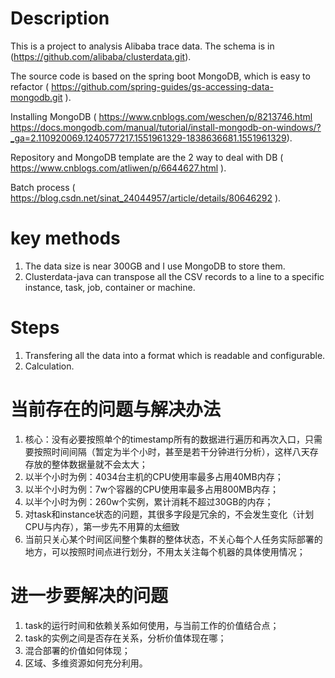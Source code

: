 # Description

This is a project to analysis Alibaba trace data. The schema is in (https://github.com/alibaba/clusterdata.git).

The source code is based on the spring boot MongoDB, which is easy to refactor ( https://github.com/spring-guides/gs-accessing-data-mongodb.git ).

Installing MongoDB ( https://www.cnblogs.com/weschen/p/8213746.html  https://docs.mongodb.com/manual/tutorial/install-mongodb-on-windows/?_ga=2.110920069.1240577217.1551961329-1838636681.1551961329).

Repository and MongoDB template are the 2 way to deal with DB ( https://www.cnblogs.com/atliwen/p/6644627.html ).

Batch process ( https://blog.csdn.net/sinat_24044957/article/details/80646292 ).


# key methods
1. The data size is near 300GB and I use MongoDB to store them.
2. Clusterdata-java can transpose all the CSV records to a line to a specific instance, task, job, container or machine.

# Steps
1. Transfering all the data into a format which is readable and configurable.
2. Calculation.

# 当前存在的问题与解决办法
1. 核心：没有必要按照单个的timestamp所有的数据进行遍历和再次入口，只需要按照时间间隔（暂定为半个小时，甚至是若干分钟进行分析），这样八天存存放的整体数据量就不会太大；
2. 以半个小时为例：4034台主机的CPU使用率最多占用40MB内存；
3. 以半个小时为例：7w个容器的CPU使用率最多占用800MB内存；
4. 以半个小时为例：260w个实例，累计消耗不超过30GB的内存；
5. 对task和instance状态的问题，其很多字段是冗余的，不会发生变化（计划CPU与内存），第一步先不用算的太细致
6. 当前只关心某个时间区间整个集群的整体状态，不关心每个人任务实际部署的地方，可以按照时间点进行划分，不用太关注每个机器的具体使用情况；

# 进一步要解决的问题
1. task的运行时间和依赖关系如何使用，与当前工作的价值结合点；
2. task的实例之间是否存在关系，分析价值体现在哪；
3. 混合部署的价值如何体现；
4. 区域、多维资源如何充分利用。